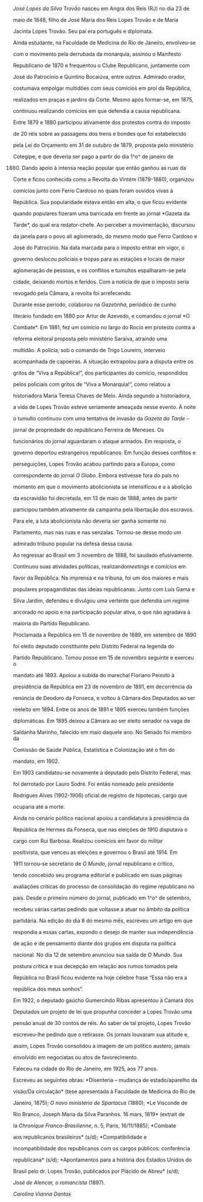 

*José Lopes da Silva Trovão* nasceu em Angra dos Reis (RJ) no dia 23 de

maio de 1848, filho de José Maria dos Reis Lopes Trovão e de Maria

Jacinta Lopes Trovão. Seu pai era português e diplomata.



Ainda estudante, na Faculdade de Medicina do Rio de Janeiro, envolveu-se

com o movimento pela derrubada da monarquia, assinou o Manifesto

Republicano de 1870 e frequentou o Clube Republicano, juntamente com

José do Patrocínio e Quintino Bocaiúva, entre outros. Admirado orador,

costumava empolgar multidões com seus comícios em prol da República,

realizados em praças e jardins da Corte. Mesmo após formar-se, em 1875,

continuou realizando comícios em que defendia a causa republicana.



Entre 1879 e 1880 participou ativamente dos protestos contra do imposto

de 20 réis sobre as passagens dos trens e bondes que foi estabelecido

pela Lei do Orçamento em 31 de outubro de 1879, proposta pelo ministério

Cotegipe, e que deveria ser pago a partir do dia 1^o^ de janeiro de

1880. Dando apoio à intensa reação popular que então ganhou as ruas da

Corte e ficou conhecida como a Revolta do Vintém (1879-1880), organizou

comícios junto com Ferro Cardoso no quais foram ouvidos vivas à

República. Sua popularidade estava então em alta, o que ficou evidente

quando populares fizeram uma barricada em frente ao jornal *Gazeta da

Tarde*, do qual era redator-chefe. Ao perceber a movimentação, discursou

da janela para o povo ali aglomerado, do mesmo modo que Ferro Cardoso e

José do Patrocínio. Na data marcada para o imposto entrar em vigor, o

governo deslocou policiais e tropas para as estações e locais de maior

aglomeração de pessoas, e os conflitos e tumultos espalharam-se pela

cidade, deixando mortos e feridos. Com a notícia de que o imposto seria

revogado pela Câmara, a revolta foi arrefecendo.



Durante esse período, colaborou na *Gazetinha*, periódico de cunho

literário fundado em 1880 por Artur de Azevedo, e comandou o jornal *O

Combate*. Em 1881, fez um comício no largo do Rocio em protesto contra a

reforma eleitoral proposta pelo ministério Saraiva, atraindo uma

multidão. A polícia, sob o comando de Trigo Loureiro, interveio

acompanhada de capoeiras. A situação extrapolou para a disputa entre os

gritos de “Viva a República!”, dos participantes do comício, respondidos

pelos policiais com gritos de “Viva a Monarquia!”, como relatou a

historiadora Maria Teresa Chaves de Melo. Ainda segundo a historiadora,

a vida de Lopes Trovão esteve seriamente ameaçada nesse evento. À noite

o tumulto continuou com uma tentativa de invasão da *Gazeta da Tarde –*

jornal de propriedade do republicano Ferreira de Meneses. Os

funcionários do jornal aguardaram o ataque armados. Em resposta, o

governo deportou estrangeiros republicanos. Em função desses conflitos e

perseguições, Lopes Trovão acabou partindo para a Europa, como

correspondente do jornal *O Globo*. Embora estivesse fora do país no

momento em que o movimento abolicionista se intensificou e a a abolição

da escravidão foi decretada, em 13 de maio de 1888, antes de partir

participou também ativamente da campanha pela libertação dos escravos.

Para ele, a luta abolicionista não deveria ser ganha somente no

Parlamento, mas nas ruas e nas senzalas. Tornou-se desse modo um

admirado tribuno popular na defesa dessa causa.



Ao regressar ao Brasil em 3 novembro de 1888, foi saudado efusivamente.

Continuou suas atividades políticas, realizando*meetings* e comícios em

favor da República. Na imprensa e na tribuna, foi um dos maiores e mais

populares propagandistas das ideias republicanas. Junto com Luís Gama e

Silva Jardim, defendeu e divulgou uma vertente que defendia um regime

ancorado no apoio e na participação popular ativa, o que não agradava à

maioria do Partido Republicano.



Proclamada a República em 15 de novembro de 1889, em setembro de 1890

foi eleito deputado constituinte pelo Distrito Federal na legenda do

Partido Republicano. Tomou posse em 15 de novembro seguinte e exerceu o

mandato até 1893. Apoiou a subida do marechal Floriano Peixoto à

presidência da República em 23 de novembro de 1891, em decorrência da

renúncia de Deodoro da Fonseca, e voltou à Câmara dos Deputados ao ser

reeleito em 1894. Entre os anos de 1891 e 1895 exerceu também funções

diplomáticas. Em 1895 deixou a Câmara ao ser eleito senador na vaga de

Saldanha Marinho, falecido em maio daquele ano. No Senado foi membro da

Comissão de Saúde Pública, Estatística e Colonização até o fim do

mandato, em 1902.



Em 1903 candidatou-se novamente a deputado pelo Distrito Federal, mas

foi derrotado por Lauro Sodré. Foi então nomeado pelo presidente

Rodrigues Alves (1902-1906) oficial de registro de hipotecas, cargo que

ocuparia até a morte.



Ainda no cenário político nacional apoiou a candidatura à presidência da

República de Hermes da Fonseca, que nas eleições de 1910 disputava o

cargo com Rui Barbosa. Realizou comícios em favor do militar

positivista, que venceu as eleições e governou o Brasil até 1914. Em

1911 tornou-se secretário de *O Mundo*, jornal republicano e crítico,

tendo concebido seu programa editorial e publicado em suas páginas

avaliações críticas do processo de consolidação do regime republicano no

país. Desde o primeiro número do jornal, publicado em 1^o^ de setembro,

recebeu várias cartas pedindo que voltasse a atuar no âmbito da política

partidária. Na edição do dia 8 do mesmo mês, escreveu um artigo em que

respondia a essas cartas, expondo o desejo de manter sua independência

de ação e de pensamento diante dos grupos em disputa na política

nacional. No dia 12 de setembro anunciou sua saída de *O Mundo*. Sua

postura crítica e sua decepção em relação aos rumos tomados pela

República no Brasil ficou evidente na hoje célebre frase “Essa não era a

república dos meus sonhos”.



Em 1922, o deputado gaúcho Gumercindo Ribas apresentou à Camara dos

Deputados um projeto de lei que propunha conceder a Lopes Trovão uma

pensão anual de 30 contos de réis. Ao saber de tal projeto, Lopes Trovão

escreveu-lhe pedindo que o retirasse. Os jornais louvaram sua atitude e,

assim, Lopes Trovão consolidou a imagem de um político austero, jamais

envolvido em negociatas ou atos de favorecimento.



Faleceu na cidade do Rio de Janeiro, em 1925, aos 77 anos.



Escreveu as seguintes obras: *Disenteria – mudança de estado/aparelho da

visão/Da circulação* (tese apresentada à Faculdade de Medicina do Rio de

Janeiro, 1875); *O novo ministério de Spartacus* (1880); *Le Visconde de

Rio Branco, Joseph Maria da Silva Paranhos. 16 mars, 1819* (extrait de

la *Chronique Franco-Brasilienne*, n. 5, Paris, 16/11/1885); *Combate

aos republicanos brasileiros* (s/d); *Compatibilidade e

incompatibilidade dos republicanos com os cargos públicos: conferência

republicana* (s/d); *Apontamentos para a história dos Estados Unidos do

Brasil pelo dr. Lopes Trovão, publicados por Plácido de Abreu* (s/d);

*José de Alencar, o romancista* (1897).



*Carolina Vianna Dantas*



